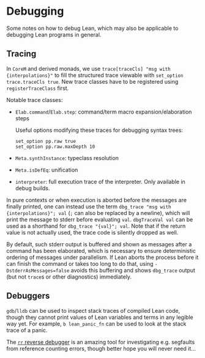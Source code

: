 Debugging
=========

Some notes on how to debug Lean, which may also be applicable to debugging Lean programs in general.

## Tracing

In `CoreM` and derived monads, we use `trace[traceCls] "msg with {interpolations}"` to fill the structured trace viewable with `set_option trace.traceCls true`.
New trace classes have to be registered using `registerTraceClass` first.

Notable trace classes:
* `Elab.command`/`Elab.step`: command/term macro expansion/elaboration steps

  Useful options modifying these traces for debugging syntax trees:
  ```
  set_option pp.raw true
  set_option pp.raw.maxDepth 10
  ```
* `Meta.synthInstance`: typeclass resolution
* `Meta.isDefEq`: unification
* `interpreter`: full execution trace of the interpreter. Only available in debug builds.

In pure contexts or when execution is aborted before the messages are finally printed, one can instead use the term `dbg_trace "msg with {interpolations}"; val` (`;` can also be replaced by a newline), which will print the message to stderr before evaluating `val`. `dbgTraceVal val` can be used as a shorthand for `dbg_trace "{val}"; val`.
Note that if the return value is not actually used, the trace code is silently dropped as well.

By default, such stderr output is buffered and shown as messages after a command has been elaborated, which is necessary to ensure deterministic ordering of messages under parallelism.
If Lean aborts the process before it can finish the command or takes too long to do that, using `-DstderrAsMessages=false` avoids this buffering and shows `dbg_trace` output (but not `trace`s or other diagnostics) immediately.

## Debuggers

`gdb`/`lldb` can be used to inspect stack traces of compiled Lean code, though they cannot print values of Lean variables and terms in any legible way yet.
For example, `b lean_panic_fn` can be used to look at the stack trace of a panic.

The [`rr` reverse debugger](https://github.com/rr-debugger/rr) is an amazing tool for investigating e.g. segfaults from reference counting errors, though better hope you will never need it...
